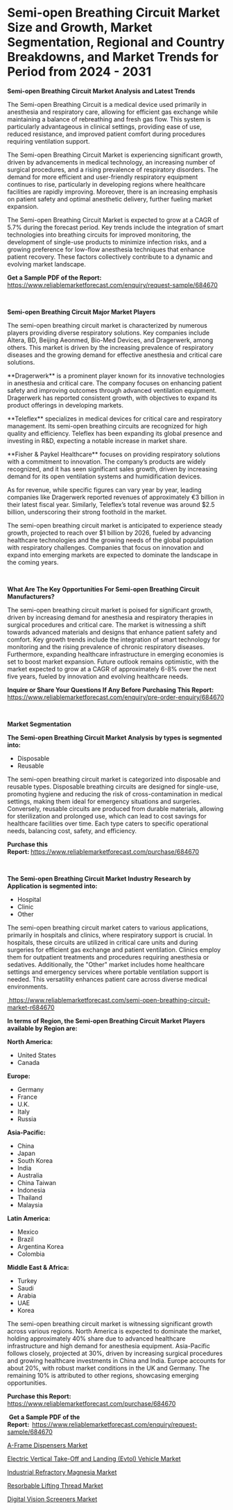 <p><h1>Semi-open Breathing Circuit Market Size and Growth, Market Segmentation, Regional and Country Breakdowns, and Market Trends for Period from 2024 -  2031</h1></p><p><strong>Semi-open Breathing Circuit Market Analysis and Latest Trends</strong></p>
<p><p>The Semi-open Breathing Circuit is a medical device used primarily in anesthesia and respiratory care, allowing for efficient gas exchange while maintaining a balance of rebreathing and fresh gas flow. This system is particularly advantageous in clinical settings, providing ease of use, reduced resistance, and improved patient comfort during procedures requiring ventilation support.</p><p>The Semi-open Breathing Circuit Market is experiencing significant growth, driven by advancements in medical technology, an increasing number of surgical procedures, and a rising prevalence of respiratory disorders. The demand for more efficient and user-friendly respiratory equipment continues to rise, particularly in developing regions where healthcare facilities are rapidly improving. Moreover, there is an increasing emphasis on patient safety and optimal anesthetic delivery, further fueling market expansion.</p><p>The Semi-open Breathing Circuit Market is expected to grow at a CAGR of 5.7% during the forecast period. Key trends include the integration of smart technologies into breathing circuits for improved monitoring, the development of single-use products to minimize infection risks, and a growing preference for low-flow anesthesia techniques that enhance patient recovery. These factors collectively contribute to a dynamic and evolving market landscape.</p></p>
<p><strong>Get a Sample PDF of the Report:&nbsp;</strong> <a href="https://www.reliablemarketforecast.com/enquiry/request-sample/684670?utm_campaign=1140&utm_medium=2&utm_source=Github&utm_content=ia&utm_term=30102024&utm_id=semi-open-breathing-circuit">https://www.reliablemarketforecast.com/enquiry/request-sample/684670</a></p>
<p>&nbsp;</p>
<p><strong>Semi-open Breathing Circuit Major Market Players</strong></p>
<p><p>The semi-open breathing circuit market is characterized by numerous players providing diverse respiratory solutions. Key companies include Altera, BD, Beijing Aeonmed, Bio-Med Devices, and Dragerwerk, among others. This market is driven by the increasing prevalence of respiratory diseases and the growing demand for effective anesthesia and critical care solutions.</p><p>**Dragerwerk** is a prominent player known for its innovative technologies in anesthesia and critical care. The company focuses on enhancing patient safety and improving outcomes through advanced ventilation equipment. Dragerwerk has reported consistent growth, with objectives to expand its product offerings in developing markets.</p><p>**Teleflex** specializes in medical devices for critical care and respiratory management. Its semi-open breathing circuits are recognized for high quality and efficiency. Teleflex has been expanding its global presence and investing in R&D, expecting a notable increase in market share.</p><p>**Fisher & Paykel Healthcare** focuses on providing respiratory solutions with a commitment to innovation. The company’s products are widely recognized, and it has seen significant sales growth, driven by increasing demand for its open ventilation systems and humidification devices.</p><p>As for revenue, while specific figures can vary year by year, leading companies like Dragerwerk reported revenues of approximately €3 billion in their latest fiscal year. Similarly, Teleflex’s total revenue was around $2.5 billion, underscoring their strong foothold in the market.</p><p>The semi-open breathing circuit market is anticipated to experience steady growth, projected to reach over $1 billion by 2026, fueled by advancing healthcare technologies and the growing needs of the global population with respiratory challenges. Companies that focus on innovation and expand into emerging markets are expected to dominate the landscape in the coming years.</p></p>
<p>&nbsp;</p>
<p><strong>What Are The Key Opportunities For Semi-open Breathing Circuit Manufacturers?</strong></p>
<p><p>The semi-open breathing circuit market is poised for significant growth, driven by increasing demand for anesthesia and respiratory therapies in surgical procedures and critical care. The market is witnessing a shift towards advanced materials and designs that enhance patient safety and comfort. Key growth trends include the integration of smart technology for monitoring and the rising prevalence of chronic respiratory diseases. Furthermore, expanding healthcare infrastructure in emerging economies is set to boost market expansion. Future outlook remains optimistic, with the market expected to grow at a CAGR of approximately 6-8% over the next five years, fueled by innovation and evolving healthcare needs.</p></p>
<p><strong>Inquire or Share Your Questions If Any Before Purchasing This Report:</strong> <a href="https://www.reliablemarketforecast.com/enquiry/pre-order-enquiry/684670?utm_campaign=1140&utm_medium=2&utm_source=Github&utm_content=ia&utm_term=30102024&utm_id=semi-open-breathing-circuit">https://www.reliablemarketforecast.com/enquiry/pre-order-enquiry/684670</a></p>
<p>&nbsp;</p>
<p><strong>Market Segmentation</strong></p>
<p><strong>The Semi-open Breathing Circuit Market Analysis by types is segmented into:</strong></p>
<p><ul><li>Disposable</li><li>Reusable</li></ul></p>
<p><p>The semi-open breathing circuit market is categorized into disposable and reusable types. Disposable breathing circuits are designed for single-use, promoting hygiene and reducing the risk of cross-contamination in medical settings, making them ideal for emergency situations and surgeries. Conversely, reusable circuits are produced from durable materials, allowing for sterilization and prolonged use, which can lead to cost savings for healthcare facilities over time. Each type caters to specific operational needs, balancing cost, safety, and efficiency.</p></p>
<p><strong>Purchase this Report:&nbsp;</strong><a href="https://www.reliablemarketforecast.com/purchase/684670?utm_campaign=1140&utm_medium=2&utm_source=Github&utm_content=ia&utm_term=30102024&utm_id=semi-open-breathing-circuit">https://www.reliablemarketforecast.com/purchase/684670</a></p>
<p>&nbsp;</p>
<p><strong>The Semi-open Breathing Circuit Market Industry Research by Application is segmented into:</strong></p>
<p><ul><li>Hospital</li><li>Clinic</li><li>Other</li></ul></p>
<p><p>The semi-open breathing circuit market caters to various applications, primarily in hospitals and clinics, where respiratory support is crucial. In hospitals, these circuits are utilized in critical care units and during surgeries for efficient gas exchange and patient ventilation. Clinics employ them for outpatient treatments and procedures requiring anesthesia or sedatives. Additionally, the "Other" market includes home healthcare settings and emergency services where portable ventilation support is needed. This versatility enhances patient care across diverse medical environments.</p></p>
<p><a href="https://www.reliablemarketforecast.com/semi-open-breathing-circuit-market-r684670?utm_campaign=1140&utm_medium=2&utm_source=Github&utm_content=ia&utm_term=30102024&utm_id=semi-open-breathing-circuit">&nbsp;https://www.reliablemarketforecast.com/semi-open-breathing-circuit-market-r684670</a></p>
<p><strong>In terms of Region, the Semi-open Breathing Circuit Market Players available by Region are:</strong></p>
<p>
    <p> <strong> North America: </strong>
        <ul>
            <li>United States</li>
            <li>Canada</li>
        </ul>
        </p> 
    <p> <strong> Europe: </strong>
        <ul>
            <li>Germany</li>
            <li>France</li>
            <li>U.K.</li>
            <li>Italy</li>
            <li>Russia</li>
        </ul>
        </p> 
    <p> <strong> Asia-Pacific: </strong>
        <ul>
            <li>China</li>
            <li>Japan</li>
            <li>South Korea</li>
            <li>India</li>
            <li>Australia</li>
            <li>China Taiwan</li>
            <li>Indonesia</li>
            <li>Thailand</li>
            <li>Malaysia</li>
        </ul>
        </p> 
    <p> <strong> Latin America: </strong>
        <ul>
            <li>Mexico</li>
            <li>Brazil</li>
            <li>Argentina Korea</li>
            <li>Colombia</li>
        </ul>
        </p> 
    <p> <strong> Middle East & Africa: </strong>
        <ul>
            <li>Turkey</li>
            <li>Saudi</li>
            <li>Arabia</li>
            <li>UAE</li>
            <li>Korea</li>
        </ul>
    </p>
    </p>
<p><p>The semi-open breathing circuit market is witnessing significant growth across various regions. North America is expected to dominate the market, holding approximately 40% share due to advanced healthcare infrastructure and high demand for anesthesia equipment. Asia-Pacific follows closely, projected at 30%, driven by increasing surgical procedures and growing healthcare investments in China and India. Europe accounts for about 20%, with robust market conditions in the UK and Germany. The remaining 10% is attributed to other regions, showcasing emerging opportunities.</p></p>
<p><strong>Purchase this Report: </strong><a href="https://www.reliablemarketforecast.com/purchase/684670?utm_campaign=1140&utm_medium=2&utm_source=Github&utm_content=ia&utm_term=30102024&utm_id=semi-open-breathing-circuit">https://www.reliablemarketforecast.com/purchase/684670</a></p>
<p>&nbsp;<strong>Get a Sample PDF of the Report:&nbsp;&nbsp;</strong><a href="https://www.reliablemarketforecast.com/enquiry/request-sample/684670?utm_campaign=1140&utm_medium=2&utm_source=Github&utm_content=ia&utm_term=30102024&utm_id=semi-open-breathing-circuit">https://www.reliablemarketforecast.com/enquiry/request-sample/684670</a></p>
<p><strong></strong></p>
<p><p><a href="https://issuu.com/reportprime-2/docs/a-frame-dispensers-market-size-2030_6de38f50d3892d?utm_campaign=1140&utm_medium=2&utm_source=Github&utm_content=ia&utm_term=30102024&utm_id=semi-open-breathing-circuit">A-Frame Dispensers Market</a></p><p><a href="https://www.linkedin.com/pulse/disruption-innovation-electric-vertical-take-off-landing-evtol-5h9rf?utm_campaign=1140&utm_medium=2&utm_source=Github&utm_content=ia&utm_term=30102024&utm_id=semi-open-breathing-circuit">Electric Vertical Take-Off and Landing (Evtol) Vehicle Market</a></p><p><a href="https://www.linkedin.com/pulse/insights-industrial-refractory-magnesia-market-size-which-expanding-mimce?utm_campaign=1140&utm_medium=2&utm_source=Github&utm_content=ia&utm_term=30102024&utm_id=semi-open-breathing-circuit">Industrial Refractory Magnesia Market</a></p><p><a href="https://github.com/deshawnj39lau/Market-Research-Report-List-1/blob/main/resorbable-lifting-thread-market.md?utm_campaign=1140&utm_medium=2&utm_source=Github&utm_content=ia&utm_term=30102024&utm_id=semi-open-breathing-circuit">Resorbable Lifting Thread Market</a></p><p><a href="https://github.com/b9uxfeyen/Market-Research-Report-List-1/blob/main/digital-vision-screeners-market.md?utm_campaign=1140&utm_medium=2&utm_source=Github&utm_content=ia&utm_term=30102024&utm_id=semi-open-breathing-circuit">Digital Vision Screeners Market</a></p></p>